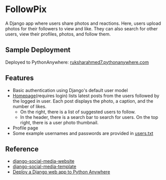# FollowPix
A Django app where users share photos and reactions. Here, users upload photos for their followers to view and like. They can also search for other users, view their profiles, photos, and follow them.

## Sample Deployment
Deployed to PythonAnywhere: [ruksharahmed7.pythonanywhere.com](http://ruksharahmed7.pythonanywhere.com/)

## Features
- Basic authentication using Django's default user model
- [Homepage](http://ruksharahmed7.pythonanywhere.com/)(requires login) lists latest posts from the users followed by the logged in user. Each post displays the photo, a caption, and the number of likes. 
    - On the right, there is a list of suggested users to follow. 
    - In the header, there is a search bar to search for users. On the top right, there is a user photo thumbnail.
- Profile page
- Some example usernames and passwords are provided in [users.txt](https://github.com/rukshar69/FollowPix/blob/main/social_book/users.txt)

## Reference
- [django-social-media-website](https://github.com/tomitokko/django-social-media-website)
- [django-social-media-template ](https://github.com/tomitokko/django-social-media-template)
- [Deploy a Django web app to Python Anywhere](https://www.youtube.com/watch?v=xtnUwvjOThg)